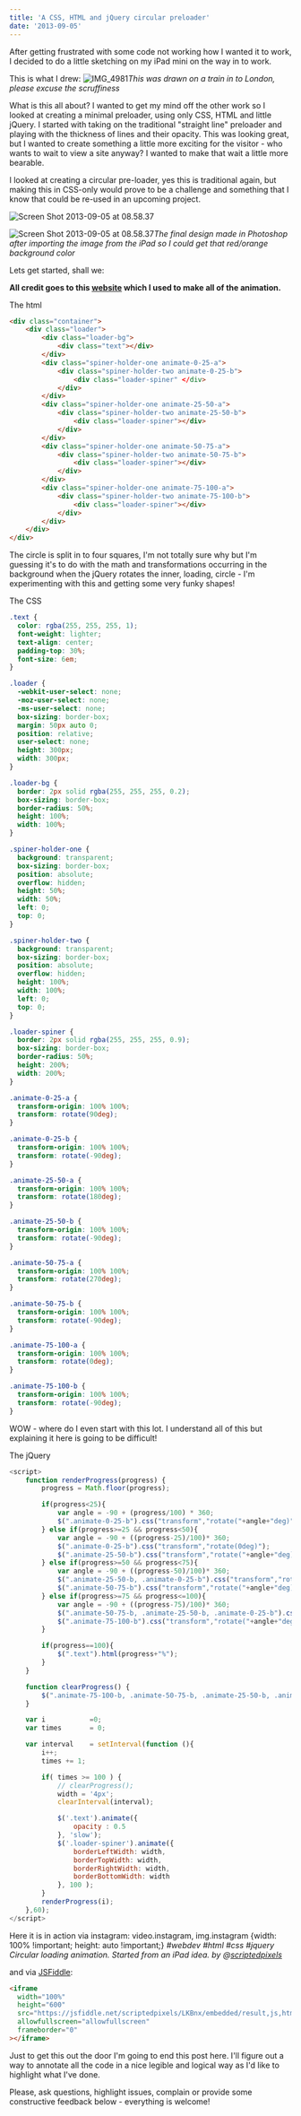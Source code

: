 ```yaml
---
title: 'A CSS, HTML and jQuery circular preloader'
date: '2013-09-05'
---
```


After getting frustrated with some code not working how I wanted it to work, I decided to do a little sketching on my iPad mini on the way in to work.

This is what I drew: ![IMG_4981](images/IMG_4981-1024x1024.jpg)_This was drawn on a train in to London, please excuse the scruffiness_

What is this all about? I wanted to get my mind off the other work so I looked at creating a minimal preloader, using only CSS, HTML and little jQuery. I started with taking on the traditional "straight line" preloader and playing with the thickness of lines and their opacity. This was looking great, but I wanted to create something a little more exciting for the visitor - who wants to wait to view a site anyway? I wanted to make that wait a little more bearable.

I looked at creating a circular pre-loader, yes this is traditional again, but making this in CSS-only would prove to be a challenge and something that I know that could be re-used in an upcoming project.

![Screen Shot 2013-09-05 at 08.58.37](images/Screen-Shot-2013-09-05-at-08.58.372.png)

![Screen Shot 2013-09-05 at 08.58.37](images/Screen-Shot-2013-09-05-at-08.58.371.png)_The final design made in Photoshop after importing the image from the iPad so I could get that red/orange background color_

Lets get started, shall we:

**All credit goes to this [website](https://blakek.us/labs/jquery/css3-pie-graph-timer 'css pie graph and timer') which I used to make all of the animation.**

The html

```html
<div class="container">
	<div class="loader">
		<div class="loader-bg">
			<div class="text"></div>
		</div>
		<div class="spiner-holder-one animate-0-25-a">
			<div class="spiner-holder-two animate-0-25-b">
				<div class="loader-spiner" </div>
			</div>
		</div>
		<div class="spiner-holder-one animate-25-50-a">
			<div class="spiner-holder-two animate-25-50-b">
				<div class="loader-spiner"></div>
			</div>
		</div>
		<div class="spiner-holder-one animate-50-75-a">
			<div class="spiner-holder-two animate-50-75-b">
				<div class="loader-spiner"></div>
			</div>
		</div>
		<div class="spiner-holder-one animate-75-100-a">
			<div class="spiner-holder-two animate-75-100-b">
				<div class="loader-spiner"></div>
			</div>
		</div>
	</div>
</div>
```

The circle is split in to four squares, I'm not totally sure why but I'm guessing it's to do with the math and transformations occurring in the background when the jQuery rotates the inner, loading, circle - I'm experimenting with this and getting some very funky shapes!

The CSS

```css
.text {
  color: rgba(255, 255, 255, 1);
  font-weight: lighter;
  text-align: center;
  padding-top: 30%;
  font-size: 6em;
}

.loader {
  -webkit-user-select: none;
  -moz-user-select: none;
  -ms-user-select: none;
  box-sizing: border-box;
  margin: 50px auto 0;
  position: relative;
  user-select: none;
  height: 300px;
  width: 300px;
}

.loader-bg {
  border: 2px solid rgba(255, 255, 255, 0.2);
  box-sizing: border-box;
  border-radius: 50%;
  height: 100%;
  width: 100%;
}

.spiner-holder-one {
  background: transparent;
  box-sizing: border-box;
  position: absolute;
  overflow: hidden;
  height: 50%;
  width: 50%;
  left: 0;
  top: 0;
}

.spiner-holder-two {
  background: transparent;
  box-sizing: border-box;
  position: absolute;
  overflow: hidden;
  height: 100%;
  width: 100%;
  left: 0;
  top: 0;
}

.loader-spiner {
  border: 2px solid rgba(255, 255, 255, 0.9);
  box-sizing: border-box;
  border-radius: 50%;
  height: 200%;
  width: 200%;
}

.animate-0-25-a {
  transform-origin: 100% 100%;
  transform: rotate(90deg);
}

.animate-0-25-b {
  transform-origin: 100% 100%;
  transform: rotate(-90deg);
}

.animate-25-50-a {
  transform-origin: 100% 100%;
  transform: rotate(180deg);
}

.animate-25-50-b {
  transform-origin: 100% 100%;
  transform: rotate(-90deg);
}

.animate-50-75-a {
  transform-origin: 100% 100%;
  transform: rotate(270deg);
}

.animate-50-75-b {
  transform-origin: 100% 100%;
  transform: rotate(-90deg);
}

.animate-75-100-a {
  transform-origin: 100% 100%;
  transform: rotate(0deg);
}

.animate-75-100-b {
  transform-origin: 100% 100%;
  transform: rotate(-90deg);
}
```

WOW - where do I even start with this lot. I understand all of this but explaining it here is going to be difficult!

The jQuery

```js
<script>
	function renderProgress(progress) {
		progress = Math.floor(progress);

		if(progress<25){
			var angle = -90 + (progress/100) * 360;
			$(".animate-0-25-b").css("transform","rotate("+angle+"deg)");
		} else if(progress>=25 && progress<50){
			var angle = -90 + ((progress-25)/100)* 360;
			$(".animate-0-25-b").css("transform","rotate(0deg)");
			$(".animate-25-50-b").css("transform","rotate("+angle+"deg)");
		} else if(progress>=50 && progress<75){
			var angle = -90 + ((progress-50)/100)* 360;
			$(".animate-25-50-b, .animate-0-25-b").css("transform","rotate(0deg)");
			$(".animate-50-75-b").css("transform","rotate("+angle+"deg)");
		} else if(progress>=75 && progress<=100){
			var angle = -90 + ((progress-75)/100)* 360;
			$(".animate-50-75-b, .animate-25-50-b, .animate-0-25-b").css("transform","rotate(0deg)");
			$(".animate-75-100-b").css("transform","rotate("+angle+"deg)");
		}

		if(progress==100){
			$(".text").html(progress+"%");
		}
	}

	function clearProgress() {
		$(".animate-75-100-b, .animate-50-75-b, .animate-25-50-b, .animate-0-25-b").css("transform","rotate(90deg)");
	}

	var i 			=0;
	var times 		= 0;

	var interval 	= setInterval(function (){
		i++;
		times += 1;

		if( times >= 100 ) {
			// clearProgress();
			width = '4px';
			clearInterval(interval);

			$('.text').animate({
				opacity : 0.5
			}, 'slow');
			$('.loader-spiner').animate({
				borderLeftWidth: width,
				borderTopWidth: width,
				borderRightWidth: width,
				borderBottomWidth: width
			}, 100 );
		}
		renderProgress(i);
	},60);
</script>
```

Here it is in action via instagram: video.instagram, img.instagram {width: 100% !important; height: auto !important;}
_#webdev #html #css #jquery Circular loading animation. Started from an iPad idea. by @[scriptedpixels](https://instagram.com/scriptedpixels)_

and via [JSFiddle](https://jsfiddle.net/scriptedpixels/LKBnx/light/):

```html
<iframe
  width="100%"
  height="600"
  src="https://jsfiddle.net/scriptedpixels/LKBnx/embedded/result,js,html,css/"
  allowfullscreen="allowfullscreen"
  frameborder="0"
></iframe>
```

Just to get this out the door I'm going to end this post here. I'll figure out a way to annotate all the code in a nice legible and logical way as I'd like to highlight what I've done.

Please, ask questions, highlight issues, complain or provide some constructive feedback below - everything is welcome!
